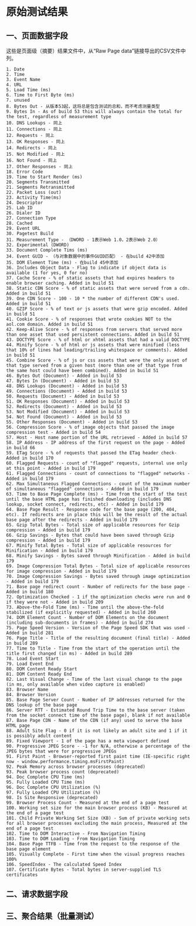 # 原始测试结果
## 一、页面数据字段
这些是页面级（摘要）结果文件中，从“Raw Page data”链接导出的CSV文件中列。 

    1. Date 
    2. Time 
    3. Event Name 
    4. URL 
    5. Load Time (ms)
    6. Time to First Byte (ms)
    7. unused
    8. Bytes Out - 从版本53起，这将总是包含测试的总和，而不考虑测量类型
    9. Bytes In - As of build 53 this will always contain the total for the test, regardless of measurement type
    10. DNS Lookups - 同上
    11. Connections - 同上
    12. Requests - 同上
    13. OK Responses - 同上
    14. Redirects - 同上
    15. Not Modified - 同上
    16. Not Found - 同上
    17. Other Responses - 同上
    18. Error Code
    19. Time to Start Render (ms)
    20. Segments Transmitted
    21. Segments Retransmitted
    22. Packet Loss (out)
    23. Activity Time(ms)
    24. Descriptor
    25. Lab ID
    26. Dialer ID
    27. Connection Type
    28. Cached
    29. Event URL
    30. Pagetest Build
    31. Measurement Type - （DWORD - 1表示Web 1.0，2表示Web 2.0）
    32. Experimental (DWORD)
    33. Document Complete Tims (ms)
    34. Event GUID - （与对象数据中的事件GUID匹配） - 在build 42中添加
    35. DOM Element Time (ms) - 在build 45中添加
    36. Includes Object Data - Flag to indicate if object data is available (1 for yes, 0 for no)
    37. Cache Score - % of static assets that had expires headers to enable browser caching. Added in build 51
    38. Static CDN Score - % of static assets that were served from a cdn. Added in build 51
    39. One CDN Score - 100 - 10 * the number of different CDN's used. Added in build 51
    40. GZIP Score - % of text or js assets that were gzip encoded. Added in build 51
    41. Cookie Score - % of responses that wrote cookies NOT to the aol.com domain. Added in build 51
    42. Keep-Alive Score - % of responses from servers that served more than one asset that used persistent connections. Added in build 51
    43. DOCTYPE Score - % of html or xhtml assets that had a valid DOCTYPE
    44. Minify Score - % of html or js assets that were minified (less that 10% of lines had leading/trailing whitespace or comments). Added in build 51
    45. Combine Score - % of js or css assets that were the only asset of that type served from a given host (more than one of that type from the same host could have been combined). Added in build 51
    46. Bytes Out (Document) - Added in build 53
    47. Bytes In (Document) - Added in build 53
    48. DNS Lookups (Document) - Added in build 53
    49. Connections (Document) - Added in build 53
    50. Requests (Document) - Added in build 53
    51. OK Responses (Document) - Added in build 53
    52. Redirects (Document) - Added in build 53
    53. Not Modified (Document) - Added in build 53
    54. Not Found (Document) - Added in build 53
    55. Other Responses (Document) - Added in build 53
    56. Compression Score - % of image objects that passed the image compression test - Added in build 54
    57. Host - Host name portion of the URL retrieved - Added in build 57
    58. IP Address - IP address of the first request on the page - Added in build 66
    59. ETag Score - % of requests that passed the ETag header check- Added in build 170
    60. Flagged Requests - count of "flagged" requests, internal use only at this point - Added in build 179
    61. Flagged Connections - count of connections to "flagged" networks - Added in build 179
    62. Max Simultaneous Flagged Connections - count of the maximum number of simultaneous "flagged" connections - Added in build 179
    63. Time to Base Page Complete (ms) - Time from the start of the test until the base HTML page has finished downloading (includes DNS lookup, socket connect, redirects, etc) - Added in build 179
    64. Base Page Result - Response code for the base page (200, 404, etc). If redirects are in place this will be the result of the actual base page after the redirects - Added in build 179
    65. Gzip Total Bytes - Total size of applicable resources for Gzip compression - Added in build 179
    66. Gzip Savings - Bytes that could have been saved through Gzip compression - Added in build 179
    67. Minify Total Bytes - Total size of applicable resources for Minification - Added in build 179
    68. Minify Savings - Bytes saved through Minification - Added in build 179
    69. Image Compression Total Bytes - Total size of applicable resources for image compression - Added in build 179
    70. Image Compression Savings - Bytes saved through image optimization - Added in build 179
    71. Base page redirect count - Number of redirects for the base page - Added in build 180
    72. Optimization Checked - 1 if the optimization checks were run and 0 if they were not - Added in build 209
    73. Above-the-Fold Time (ms) - Time until the above-the-fold stabilized (if explicitly requested) - Added in build 260
    74. DOM Element Count - Number of DOM Elements on the document (including sub-documents in frames) - Added in build 274
    75. Page Speed Version - Version of the Page Speed SDK that was used - Added in build 281
    76. Page Title - Title of the resulting document (final title) - Added in build 289
    77. Time to Title - Time from the start of the operation until the title first changed (in ms) - Added in build 289
    78. Load Event Start
    79. Load Event End
    80. DOM Content Ready Start
    81. DOM Content Ready End
    82. Last Visual Change - Time of the last visual change to the page (in ms, only available when video capture is enabled)
    83. Browser Name
    84. Browser Version
    85. Base Page Server Count - Number of IP addresses returned for the DNS lookup of the base page
    86. Server RTT - Estimated Round Trip Time to the base server (taken from the socket connect time of the base page), blank if not available
    87. Base Page CDN - Name of the CDN (if any) used to serve the base HTML page
    88. Adult Site Flag - 0 if it is not likely an adult site and 1 if it is possibly adult content
    89. Fixed Viewport - 1 of the page has a meta viewport defined
    90. Progressive JPEG Score - -1 for N/A, otherwise a percentage of the JPEG bytes that were for progressive JPEGs
    91. First Paint - Browser-reported first paint time (IE-specific right now - window.performance.timing.msFirstPaint)
    92. Peak Memory across browser processes (deprecated)
    93. Peak browser process count (deprecated)
    94. Doc Complete CPU Time (ms)
    95. Fully Loaded CPU Time (ms)
    96. Doc Complete CPU Utilization (%)
    97. Fully Loaded CPU Utilization (%)
    98. Is Site Responsive (deprecated)
    99. Browser Process Count - Measured at the end of a page test
    100. Working set size for the main browser process (KB) - Measured at the end of a page test
    101. Child Private Working Set Size (KB) - Sum of private working sets for all browser processes excluding the main process, Measured at the end of a page test
    102. Time to DOM Interactive - From Navigation Timing
    103. Time to DOM Loading - From Navigation Timing
    104. Base Page TTFB - Time from the request to the response of the base page element
    105. Visually Complete - First time when the visual progress reaches 100%
    106. SpeedIndex - The calculated Speed Index
    107. Certificate Bytes - Total bytes in server-supplied TLS certificates
## 二、请求数据字段
## 三、聚合结果（批量测试）